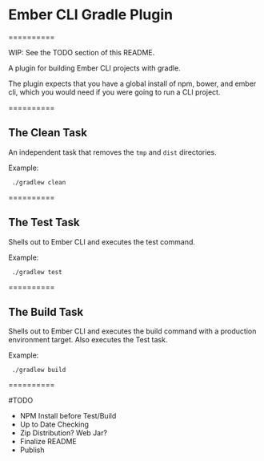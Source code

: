 # Ember CLI Gradle Plugin

==========

WIP: See the TODO section of this README.

A plugin for building Ember CLI projects with gradle.

The plugin expects that you have a global install of npm, bower, and ember cli, which you would need if you were going to run a CLI project.

==========

## The Clean Task

An independent task that removes the `tmp` and `dist` directories.

Example:

     ./gradlew clean

==========


## The Test Task

Shells out to Ember CLI and executes the test command.

Example:

     ./gradlew test

==========

## The Build Task

Shells out to Ember CLI and executes the build command with a production environment target. Also executes the Test task.

Example:

     ./gradlew build

==========

#TODO

 - NPM Install before Test/Build
 - Up to Date Checking
 - Zip Distribution? Web Jar?
 - Finalize README
 - Publish
